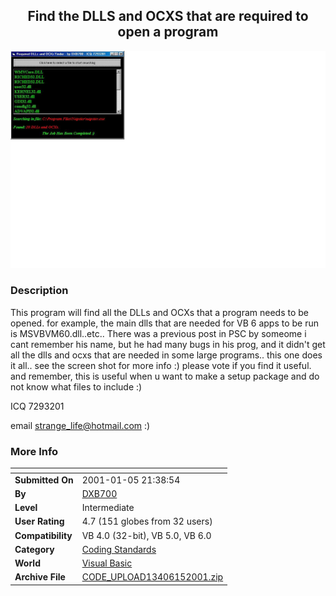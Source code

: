 ﻿<div align="center">

## Find the DLLS and OCXS that are required to open a program

<img src="PIC2001151249183354.jpg">
</div>

### Description

This program will find all the DLLs and OCXs that a program needs to be opened. for example, the main dlls that are needed for VB 6 apps to be run is MSVBVM60.dll..etc.. There was a previous post in PSC by someome i cant remember his name, but he had many bugs in his prog, and it didn't get all the dlls and ocxs that are needed in some large programs.. this one does it all.. see the screen shot for more info :) please vote if you find it useful. and remember, this is useful when u want to make a setup package and do not know what files to include :)

ICQ 7293201

email strange_life@hotmail.com :)
 
### More Info
 


<span>             |<span>
---                |---
**Submitted On**   |2001-01-05 21:38:54
**By**             |[DXB700](https://github.com/Planet-Source-Code/PSCIndex/blob/master/ByAuthor/dxb700.md)
**Level**          |Intermediate
**User Rating**    |4.7 (151 globes from 32 users)
**Compatibility**  |VB 4\.0 \(32\-bit\), VB 5\.0, VB 6\.0
**Category**       |[Coding Standards](https://github.com/Planet-Source-Code/PSCIndex/blob/master/ByCategory/coding-standards__1-43.md)
**World**          |[Visual Basic](https://github.com/Planet-Source-Code/PSCIndex/blob/master/ByWorld/visual-basic.md)
**Archive File**   |[CODE\_UPLOAD13406152001\.zip](https://github.com/Planet-Source-Code/dxb700-find-the-dlls-and-ocxs-that-are-required-to-open-a-program__1-14152/archive/master.zip)








